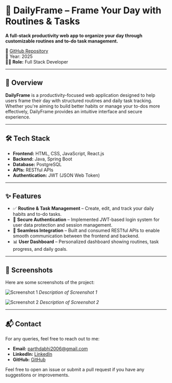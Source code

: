 # 🌅 DailyFrame – Frame Your Day with Routines & Tasks

**A full-stack productivity web app to organize your day through customizable routines and to-do task management.**

🔗 [GitHub Repository](https://github.com/parthdabhi07/DailyFrame-Project)  
📅 Year: 2025  
👨‍💻 **Role:** Full Stack Developer  

---

## 🚀 Overview

**DailyFrame** is a productivity-focused web application designed to help users frame their day with structured routines and daily task tracking. Whether you're aiming to build better habits or manage your to-dos more effectively, DailyFrame provides an intuitive interface and secure experience.

---

## 🛠️ Tech Stack

- **Frontend:** HTML, CSS, JavaScript, React.js  
- **Backend:** Java, Spring Boot  
- **Database:** PostgreSQL  
- **APIs:** RESTful APIs  
- **Authentication:** JWT (JSON Web Token)

---

## ✨ Features

- ✅ **Routine & Task Management** – Create, edit, and track your daily habits and to-do tasks.
- 🔐 **Secure Authentication** – Implemented JWT-based login system for user data protection and session management.
- 🔁 **Seamless Integration** – Built and consumed RESTful APIs to enable smooth communication between the frontend and backend.
- 📊 **User Dashboard** – Personalized dashboard showing routines, task progress, and daily goals.

---

## 📸 Screenshots

Here are some screenshots of the project:

![Screenshot 1]()
*Description of Screenshot 1*

![Screenshot 2](path-to-screenshot2.png)
*Description of Screenshot 2*

---

## 📬 Contact

For any queries, feel free to reach out to me:

- **Email:** parthdabhi2006@gmail.com
- **LinkedIn:** [LinkedIn](https://www.linkedin.com/in/parthdabhi)
- **GitHub:** [GitHub](https://github.com/parthdabhi07)

Feel free to open an issue or submit a pull request if you have any suggestions or improvements.

